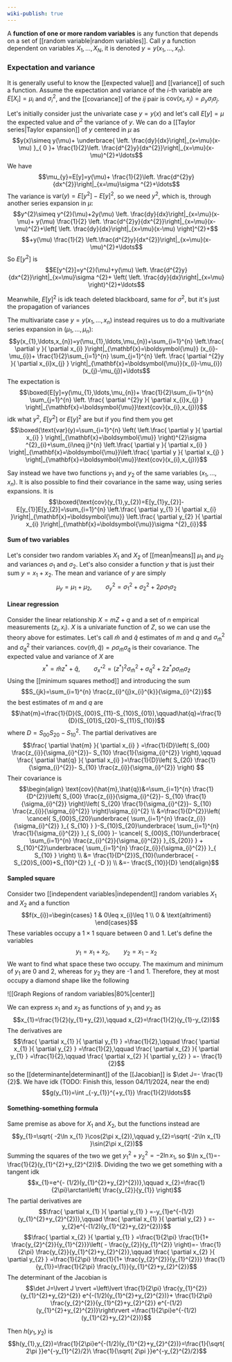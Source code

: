 ```yaml
---
wiki-publish: true
---
```

A **function of one or more random variables** is any function that depends on a set of [[random variable|random variables]]. Call $y$ a function dependent on variables $X_{1},\ldots,X_{N}$, it is denoted $y=y(x_{1},\ldots,x_{n})$.
### Expectation and variance
It is generally useful to know the [[expected value]] and [[variance]] of such a function. Assume the expectation and variance of the $i$-th variable are $E[X_{i}]=\mu_{i}$ and $\sigma_{i}^{2}$, and the [[covariance]] of the $ij$ pair is $\text{cov}(x_{i},x_{j})=\rho_{y}\sigma_{i}\sigma_{j}$.

Let's initially consider just the univariate case $y=y(x)$ and let's call $E[y]=\mu$ the expected value and $\sigma^{2}$ the variance of $y$. We can do a [[Taylor series|Taylor expansion]] of $y$ centered in $\mu$ as
$$y(x)\simeq y(\mu)+ \underbrace{ \left. \frac{dy}{dx}\right|_{x=\mu}(x-\mu) }_{ 0 }+ \frac{1}{2}\left. \frac{d^{2}y}{dx^{2}}\right|_{x=\mu}(x-\mu)^{2}+\ldots$$
We have
$$\mu_{y}=E[y]=y(\mu)+ \frac{1}{2}\left. \frac{d^{2}y}{dx^{2}}\right|_{x=\mu}\sigma ^{2}+\ldots$$
The variance is $\text{var}(y)=E[y^{2}]-E[y]^{2}$, so we need $y^{2}$, which is, through another series expansion in $\mu$:
$$y^{2}\simeq y^{2}(\mu)+2y(\mu) \left. \frac{dy}{dx}\right|_{x=\mu}(x-\mu)+ y(\mu) \frac{1}{2} \left. \frac{d^{2}y}{dx^{2}}\right|_{x=\mu}(x-\mu)^{2}+\left[ \left. \frac{dy}{dx}\right|_{x=\mu}(x-\mu) \right]^{2}+$$
$$+y(\mu) \frac{1}{2} \left.\frac{d^{2}y}{dx^{2}}\right|_{x=\mu}(x-\mu)^{2}+\ldots$$
So $E[y^{2}]$ is
$$E[y^{2}]=y^{2}(\mu)+y(\mu) \left. \frac{d^{2}y}{dx^{2}}\right|_{x=\mu}\sigma ^{2}+ \left( \left. \frac{dy}{dx}\right|_{x=\mu} \right)^{2}+\ldots$$

Meanwhile, $E[y]^{2}$ is idk teach deleted blackboard, same for $\sigma^{2}$, but it's just the propagation of variances

The multivariate case $y=y(x_{1},\ldots,x_{n})$ instead requires us to do a multivariate series expansion in $(\mu_{1},\ldots,\mu_{n})$:
$$y(x_{1},\ldots,x_{n})=y(\mu_{1},\ldots,\mu_{n})+\sum_{i=1}^{n} \left.\frac{ \partial y }{ \partial x_{i} }\right|_{\mathbf{x}=\boldsymbol{\mu}} (x_{i}-\mu_{i})+ \frac{1}{2}\sum_{i=1}^{n} \sum_{j=1}^{n} \left. \frac{ \partial ^{2}y }{ \partial x_{i}x_{j} }  \right|_{\mathbf{x}=\boldsymbol{\mu}}(x_{i}-\mu_{i})(x_{j}-\mu_{j})+\ldots$$
The expectation is
$$\boxed{E[y]=y(\mu_{1},\ldots,\mu_{n})+ \frac{1}{2}\sum_{i=1}^{n} \sum_{j=1}^{n} \left. \frac{ \partial ^{2}y }{ \partial x_{i}x_{j} }  \right|_{\mathbf{x}=\boldsymbol{\mu}}\text{cov}(x_{i},x_{j})}$$
idk what $y^{2}$, $E[y^{2}]$ or $E[y]^{2}$ are but if you find them you get
$$\boxed{\text{var}(y)=\sum_{i=1}^{n} \left( \left.\frac{ \partial y }{ \partial x_{i} } \right|_{\mathbf{x}=\boldsymbol{\mu}} \right)^{2}\sigma ^{2}_{i}+\sum_{i\neq j}^{n} \left.\frac{ \partial y }{ \partial x_{i} } \right|_{\mathbf{x}=\boldsymbol{\mu}}\left.\frac{ \partial y }{ \partial x_{j} } \right|_{\mathbf{x}=\boldsymbol{\mu}}\text{cov}(x_{i},x_{j})}$$

Say instead we have two functions $y_{1}$ and $y_{2}$ of the same variables $(x_{1},\ldots,x_{n})$. It is also possible to find their covariance in the same way, using series expansions. It is
$$\boxed{\text{cov}(y_{1},y_{2})=E[y_{1}y_{2}]-E[y_{1}]E[y_{2}]=\sum_{i=1}^{n} \left.\frac{ \partial y_{1} }{ \partial x_{i} }\right|_{\mathbf{x}=\boldsymbol{\mu}} \left.\frac{ \partial y_{2} }{ \partial x_{i} }\right|_{\mathbf{x}=\boldsymbol{\mu}}\sigma ^{2}_{i}}$$
#### Sum of two variables
Let's consider two random variables $X_{1}$ and $X_{2}$ of [[mean|means]] $\mu_{1}$ and $\mu_{2}$ and variances $\sigma_{1}$ and $\sigma_{2}$. Let's also consider a function $y$ that is just their sum $y=x_{1}+x_{2}$. The mean and variance of $y$ are simply
$$\mu_{y}=\mu_{1}+\mu_{2},\qquad \sigma_{y}^{2}=\sigma_{1}^{2}+\sigma_{2}^{2}+2\rho \sigma_{1}\sigma_{2}$$
#### Linear regression
Consider the linear relationship $X=mZ+q$ and a set of $n$ empirical measurements $(z_{i},x_{i})$. $X$ is a univariate function of $Z$, so we can use the theory above for estimates. Let's call $\hat{m}$ and $\hat{q}$ estimates of $m$ and $q$ and $\sigma_{\hat{m}}^{2}$ and $\sigma ^{2}_{\hat{q}}$ their variances. $\text{cov}(\hat{m},\hat{q})=\rho \sigma_{\hat{m}}\sigma_{\hat{q}}$ is their covariance. The expected value and variance of $X$ are
$$x^{*}=\hat{m}z^{*}+\hat{q},\qquad\sigma ^{2}_{x^{*}}=(z^{*})^{2}\sigma ^{2}_{\hat{m}}+\sigma ^{2}_{\hat{q}}+2z^{*}\rho \sigma_{\hat{m}}\sigma_{\hat{z}}$$
Using the [[minimum squares method]] and introducing the sum
$$S_{jk}=\sum_{i=1}^{n} \frac{z_{i}^{j}x_{i}^{k}}{\sigma_{i}^{2}}$$
the best estimates of $m$ and $q$ are
$$\hat{m}=\frac{1}{D}(S_{00}S_{11}-S_{10}S_{01}),\qquad\hat{q}=\frac{1}{D}(S_{01}S_{20}-S_{11}S_{10})$$
where $D=S_{00}S_{20}-S_{10}^{2}$. The partial derivatives are
$$\frac{ \partial \hat{m} }{ \partial x_{i} } =\frac{1}{D}\left( S_{00} \frac{z_{i}}{\sigma_{i}^{2}}- S_{10} \frac{1}{\sigma_{i}^{2}} \right),\qquad \frac{ \partial \hat{q} }{ \partial x_{i} }=\frac{1}{D}\left( S_{20} \frac{1}{\sigma_{i}^{2}}- S_{10} \frac{z_{i}}{\sigma_{i}^{2}} \right) $$
Their covariance is
$$\begin{align}
\text{cov}(\hat{m},\hat{q})&=\sum_{i=1}^{n} \frac{1}{D^{2}}\left( S_{00} \frac{z_{i}}{\sigma_{i}^{2}}- S_{10} \frac{1}{\sigma_{i}^{2}} \right)\left( S_{20} \frac{1}{\sigma_{i}^{2}}- S_{10} \frac{z_{i}}{\sigma_{i}^{2}} \right)\sigma_{i}^{2} \\
&=\frac{1}{D^{2}}\left( \cancel{ S_{00}S_{20}\underbrace{ \sum_{i=1}^{n} \frac{z_{i}}{\sigma_{i}^{2}} }_{ S_{10} } }-S_{10}S_{20}\underbrace{ \sum_{i=1}^{n} \frac{1}{\sigma_{i}^{2}} }_{ S_{00} }- \cancel{ S_{00}S_{10}\underbrace{ \sum_{i=1}^{n} \frac{z_{i}^{2}}{\sigma_{i}^{2}} }_{S_{20}} } + S_{10}^{2}\underbrace{ \sum_{i=1}^{n} \frac{z_{i}}{\sigma_{i}^{2}} }_{ S_{10} } \right) \\
&= \frac{1}{D^{2}}S_{10}(\underbrace{ -S_{20}S_{00}+S_{10}^{2} }_{ -D }) \\
&=- \frac{S_{10}}{D}
\end{align}$$
#### Sampled square
Consider two [[independent variables|independent]] random variables $X_{1}$ and $X_{2}$ and a function
$$f(x_{i})=\begin{cases}
1 & 0\leq x_{i}\leq 1 \\
0 & \text{altrimenti}
\end{cases}$$
These variables occupy a $1\times 1$ square between 0 and 1. Let's define the variables
$$y_{1}=x_{1}+x_{2},\qquad y_{2}=x_{1}-x_{2}$$
We want to find what space these two occupy. The maximum and minimum of $y_{1}$ are 0 and 2, whereas for $y_{2}$ they are -1 and 1. Therefore, they at most occupy a diamond shape like the following

![[Graph Regions of random variables|80%|center]]

We can express $x_{1}$ and $x_{2}$ as functions of $y_{1}$ and $y_{2}$ as
$$x_{1}=\frac{1}{2}(y_{1}+y_{2}),\qquad x_{2}=\frac{1}{2}(y_{1}-y_{2})$$
The derivatives are
$$\frac{ \partial x_{1} }{ \partial y_{1} } =\frac{1}{2},\qquad \frac{ \partial x_{1} }{ \partial y_{2} } =\frac{1}{2},\qquad \frac{ \partial x_{2} }{ \partial y_{1} } =\frac{1}{2},\qquad \frac{ \partial x_{2} }{ \partial y_{2} } =- \frac{1}{2}$$
so the [[determinante|determinant]] of the [[Jacobian]] is $\det J=- \frac{1}{2}$. We have idk (TODO: Finish this, lesson 04/11/2024, near the end)
$$g(y_{1})=\int _{-y_{1}}^{+y_{1}} \frac{1}{2}\ldots$$
#### Something-something formula
Same premise as above for $X_{1}$ and $X_{2}$, but the functions instead are
$$y_{1}=\sqrt{ -2\ln x_{1} }\cos(2\pi x_{2}),\qquad y_{2}=\sqrt{ -2\ln x_{1} }\sin(2\pi x_{2})$$
Summing the squares of the two we get $y_{1}^{2}+y_{2}^{2}=-2\ln x_{1}$, so $\ln x_{1}=- \frac{1}{2}(y_{1}^{2}+y_{2}^{2})$. Dividing the two we get something with a tangent idk
$$x_{1}=e^{- (1/2)(y_{1}^{2}+y_{2}^{2})},\qquad x_{2}=\frac{1}{2\pi}\arctan\left( \frac{y_{2}}{y_{1}} \right)$$
The partial derivatives are
$$\frac{ \partial x_{1} }{ \partial y_{1} } =-y_{1}e^{-(1/2)(y_{1}^{2}+y_{2}^{2})},\qquad \frac{ \partial x_{1} }{ \partial y_{2} } =-y_{2}e^{-(1/2)(y_{1}^{2}+y_{2}^{2})}$$
$$\frac{ \partial x_{2} }{ \partial y_{1} } =\frac{1}{2\pi} \frac{1}{1+ \frac{y_{2}^{2}}{y_{1}^{2}}}\left( - \frac{y_{2}}{y_{1}^{2}} \right)=- \frac{1}{2\pi} \frac{y_{2}}{y_{1}^{2}+y_{2}^{2}},\qquad \frac{ \partial x_{2} }{ \partial y_{2} } =\frac{1}{2\pi} \frac{1}{1+ \frac{y_{2}^{2}}{y_{1}^{2}}} \frac{1}{y_{1}}=\frac{1}{2\pi} \frac{y_{1}}{y_{1}^{2}+y_{2}^{2}}$$
The determinant of the Jacobian is
$$\det J=\lvert J \rvert =\left\lvert  \frac{1}{2\pi} \frac{y_{1}^{2}}{y_{1}^{2}+y_{2}^{2}} e^{-(1/2)(y_{1}^{2}+y_{2}^{2})}+ \frac{1}{2\pi} \frac{y_{2}^{2}}{y_{1}^{2}+y_{2}^{2}} e^{-(1/2)(y_{1}^{2}+y_{2}^{2})}\right\rvert =\frac{1}{2\pi}e^{-(1/2)(y_{1}^{2}+y_{2}^{2})}$$

Then $h(y_{1},y_{2})$ is
$$h(y_{1},y_{2})=\frac{1}{2\pi}e^{-(1/2)(y_{1}^{2}+y_{2}^{2})}=\frac{1}{\sqrt{ 2\pi }}e^{-y_{1}^{2}/2}\ \frac{1}{\sqrt{ 2\pi }}e^{-y_{2}^{2}/2}$$
